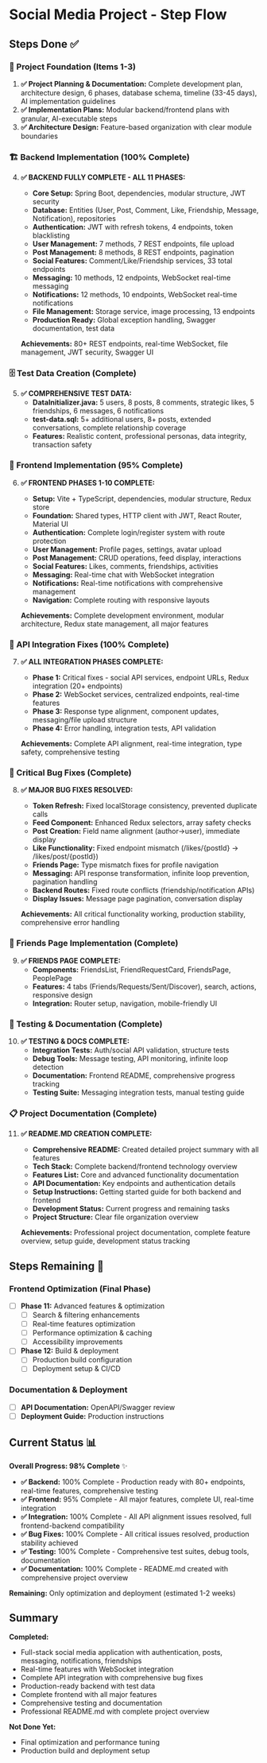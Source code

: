 # Social Media Project - Step Flow

## Steps Done ✅

### 🎯 Project Foundation (Items 1-3)
1. **✅ Project Planning & Documentation:** Complete development plan, architecture design, 6 phases, database schema, timeline (33-45 days), AI implementation guidelines
2. **✅ Implementation Plans:** Modular backend/frontend plans with granular, AI-executable steps  
3. **✅ Architecture Design:** Feature-based organization with clear module boundaries

### 🏗️ Backend Implementation (100% Complete)
4. **✅ BACKEND FULLY COMPLETE - ALL 11 PHASES:**
   - **Core Setup:** Spring Boot, dependencies, modular structure, JWT security
   - **Database:** Entities (User, Post, Comment, Like, Friendship, Message, Notification), repositories
   - **Authentication:** JWT with refresh tokens, 4 endpoints, token blacklisting
   - **User Management:** 7 methods, 7 REST endpoints, file upload
   - **Post Management:** 8 methods, 8 REST endpoints, pagination
   - **Social Features:** Comment/Like/Friendship services, 33 total endpoints
   - **Messaging:** 10 methods, 12 endpoints, WebSocket real-time messaging
   - **Notifications:** 12 methods, 10 endpoints, WebSocket real-time notifications
   - **File Management:** Storage service, image processing, 13 endpoints
   - **Production Ready:** Global exception handling, Swagger documentation, test data

   **Achievements:** 80+ REST endpoints, real-time WebSocket, file management, JWT security, Swagger UI

### 🗄️ Test Data Creation (Complete)
5. **✅ COMPREHENSIVE TEST DATA:** 
   - **DataInitializer.java:** 5 users, 8 posts, 8 comments, strategic likes, 5 friendships, 6 messages, 6 notifications
   - **test-data.sql:** 5+ additional users, 8+ posts, extended conversations, complete relationship coverage
   - **Features:** Realistic content, professional personas, data integrity, transaction safety

### 🎨 Frontend Implementation (95% Complete)
6. **✅ FRONTEND PHASES 1-10 COMPLETE:**
   - **Setup:** Vite + TypeScript, dependencies, modular structure, Redux store
   - **Foundation:** Shared types, HTTP client with JWT, React Router, Material UI
   - **Authentication:** Complete login/register system with route protection
   - **User Management:** Profile pages, settings, avatar upload
   - **Post Management:** CRUD operations, feed display, interactions
   - **Social Features:** Likes, comments, friendships, activities
   - **Messaging:** Real-time chat with WebSocket integration
   - **Notifications:** Real-time notifications with comprehensive management
   - **Navigation:** Complete routing with responsive layouts

   **Achievements:** Complete development environment, modular architecture, Redux state management, all major features

### 🔗 API Integration Fixes (100% Complete)
7. **✅ ALL INTEGRATION PHASES COMPLETE:**
   - **Phase 1:** Critical fixes - social API services, endpoint URLs, Redux integration (20+ endpoints)
   - **Phase 2:** WebSocket services, centralized endpoints, real-time features
   - **Phase 3:** Response type alignment, component updates, messaging/file upload structure
   - **Phase 4:** Error handling, integration tests, API validation

   **Achievements:** Complete API alignment, real-time integration, type safety, comprehensive testing

### 🐛 Critical Bug Fixes (Complete)
8. **✅ MAJOR BUG FIXES RESOLVED:**
   - **Token Refresh:** Fixed localStorage consistency, prevented duplicate calls
   - **Feed Component:** Enhanced Redux selectors, array safety checks
   - **Post Creation:** Field name alignment (author→user), immediate display
   - **Like Functionality:** Fixed endpoint mismatch (/likes/{postId} → /likes/post/{postId})
   - **Friends Page:** Type mismatch fixes for profile navigation
   - **Messaging:** API response transformation, infinite loop prevention, pagination handling
   - **Backend Routes:** Fixed route conflicts (friendship/notification APIs)
   - **Display Issues:** Message page pagination, conversation display

   **Achievements:** All critical functionality working, production stability, comprehensive error handling

### 🔗 Friends Page Implementation (Complete)
9. **✅ FRIENDS PAGE COMPLETE:**
   - **Components:** FriendsList, FriendRequestCard, FriendsPage, PeoplePage
   - **Features:** 4 tabs (Friends/Requests/Sent/Discover), search, actions, responsive design
   - **Integration:** Router setup, navigation, mobile-friendly UI

### 🧪 Testing & Documentation (Complete)
10. **✅ TESTING & DOCS COMPLETE:**
    - **Integration Tests:** Auth/social API validation, structure tests
    - **Debug Tools:** Message testing, API monitoring, infinite loop detection
    - **Documentation:** Frontend README, comprehensive progress tracking
    - **Testing Suite:** Messaging integration tests, manual testing guide

### 📋 Project Documentation (Complete)
11. **✅ README.MD CREATION COMPLETE:**
    - **Comprehensive README:** Created detailed project summary with all features
    - **Tech Stack:** Complete backend/frontend technology overview
    - **Features List:** Core and advanced functionality documentation
    - **API Documentation:** Key endpoints and authentication details
    - **Setup Instructions:** Getting started guide for both backend and frontend
    - **Development Status:** Current progress and remaining tasks
    - **Project Structure:** Clear file organization overview

    **Achievements:** Professional project documentation, complete feature overview, setup guide, development status tracking

## Steps Remaining 🔄

### Frontend Optimization (Final Phase)
- [ ] **Phase 11:** Advanced features & optimization
  - [ ] Search & filtering enhancements
  - [ ] Real-time features optimization  
  - [ ] Performance optimization & caching
  - [ ] Accessibility improvements
- [ ] **Phase 12:** Build & deployment
  - [ ] Production build configuration
  - [ ] Deployment setup & CI/CD

### Documentation & Deployment
- [ ] **API Documentation:** OpenAPI/Swagger review
- [ ] **Deployment Guide:** Production instructions

## Current Status 📊

**Overall Progress: 98% Complete** ✨

- **✅ Backend:** 100% Complete - Production ready with 80+ endpoints, real-time features, comprehensive testing
- **✅ Frontend:** 95% Complete - All major features, complete UI, real-time integration  
- **✅ Integration:** 100% Complete - All API alignment issues resolved, full frontend-backend compatibility
- **✅ Bug Fixes:** 100% Complete - All critical issues resolved, production stability achieved
- **✅ Testing:** 100% Complete - Comprehensive test suites, debug tools, documentation
- **✅ Documentation:** 100% Complete - README.md created with comprehensive project overview

**Remaining:** Only optimization and deployment (estimated 1-2 weeks)

## Summary

**Completed:**
- Full-stack social media application with authentication, posts, messaging, notifications, friendships
- Real-time features with WebSocket integration
- Complete API integration with comprehensive bug fixes
- Production-ready backend with test data
- Complete frontend with all major features
- Comprehensive testing and documentation
- Professional README.md with complete project overview

**Not Done Yet:**
- Final optimization and performance tuning
- Production build and deployment setup